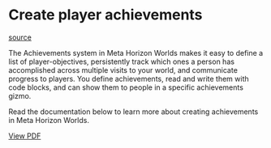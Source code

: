 # Create player achievements

[source](https://developers.meta.com/horizon-worlds/learn/documentation/vr-creation/scripting/create-player-achievements)

The Achievements system in Meta Horizon Worlds makes it easy to define a list of player-objectives, persistently track which ones a person has accomplished across multiple visits to your world, and communicate progress to players. You define achievements, read and write them with code blocks, and can show them to people in a specific achievements gizmo.

Read the documentation below to learn more about creating achievements in Meta Horizon Worlds.

[View PDF](https://scontent.oculuscdn.com/v/t64.5771-25/39031532_2194654784246225_3404371782959953041_n.pdf?_nc_cat=109&ccb=1-7&_nc_sid=e280be&_nc_ohc=3UCrkqu40j0Q7kNvwGnkjbE&_nc_oc=Adm902Yv6VWzFM-PEac_EoNWVSO0b0wKzxcXSW1-kWzgfmiLBrD41LoqX_Wn0vnhXzM&_nc_zt=3&_nc_ht=scontent.oculuscdn.com&oh=00_AfTODbdlCg5WfEzBOJRIxImxUjnrW9zPHgFGfErkL76jgA&oe=689BB3E4)

 

 

 

 

 

 

 

 

 

 

 

 

 

 

 

 

 

 

 

 

 

 

 

 

 

 

 

 

 

 

 

 

 

 

 

 

 

 

 

 

 

 

 

 

 